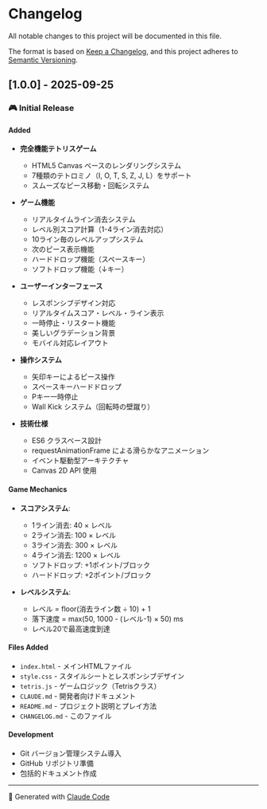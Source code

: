 # Changelog

All notable changes to this project will be documented in this file.

The format is based on [Keep a Changelog](https://keepachangelog.com/en/1.0.0/),
and this project adheres to [Semantic Versioning](https://semver.org/spec/v2.0.0.html).

## [1.0.0] - 2025-09-25

### 🎮 Initial Release

#### Added
- **完全機能テトリスゲーム**
  - HTML5 Canvas ベースのレンダリングシステム
  - 7種類のテトロミノ（I, O, T, S, Z, J, L）をサポート
  - スムーズなピース移動・回転システム

- **ゲーム機能**
  - リアルタイムライン消去システム
  - レベル別スコア計算（1-4ライン消去対応）
  - 10ライン毎のレベルアップシステム
  - 次のピース表示機能
  - ハードドロップ機能（スペースキー）
  - ソフトドロップ機能（↓キー）

- **ユーザーインターフェース**
  - レスポンシブデザイン対応
  - リアルタイムスコア・レベル・ライン表示
  - 一時停止・リスタート機能
  - 美しいグラデーション背景
  - モバイル対応レイアウト

- **操作システム**
  - 矢印キーによるピース操作
  - スペースキーハードドロップ
  - Pキー一時停止
  - Wall Kick システム（回転時の壁蹴り）

- **技術仕様**
  - ES6 クラスベース設計
  - requestAnimationFrame による滑らかなアニメーション
  - イベント駆動型アーキテクチャ
  - Canvas 2D API 使用

#### Game Mechanics
- **スコアシステム**:
  - 1ライン消去: 40 × レベル
  - 2ライン消去: 100 × レベル
  - 3ライン消去: 300 × レベル
  - 4ライン消去: 1200 × レベル
  - ソフトドロップ: +1ポイント/ブロック
  - ハードドロップ: +2ポイント/ブロック

- **レベルシステム**:
  - レベル = floor(消去ライン数 ÷ 10) + 1
  - 落下速度 = max(50, 1000 - (レベル-1) × 50) ms
  - レベル20で最高速度到達

#### Files Added
- `index.html` - メインHTMLファイル
- `style.css` - スタイルシートとレスポンシブデザイン
- `tetris.js` - ゲームロジック（Tetrisクラス）
- `CLAUDE.md` - 開発者向けドキュメント
- `README.md` - プロジェクト説明とプレイ方法
- `CHANGELOG.md` - このファイル

#### Development
- Git バージョン管理システム導入
- GitHub リポジトリ準備
- 包括的ドキュメント作成

---

🤖 Generated with [Claude Code](https://claude.ai/code)